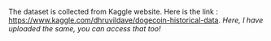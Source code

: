 The dataset is collected from Kaggle website. Here is the link : https://www.kaggle.com/dhruvildave/dogecoin-historical-data. 
*Here, I have uploaded the same, you can access that too!*
